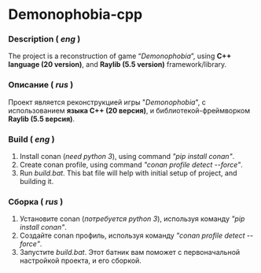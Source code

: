 # Demonophobia-cpp

### Description ( *eng* )
The project is a reconstruction of game “*Demonophobia*”, using **C++ language (20 version)**, and **Raylib (5.5 version)** framework/library.

### Описание ( *rus* )
Проект является реконструкцией игры "*Demonophobia*", с использованием **языка C++ (20 версия)**, и библиотекой-фреймворком **Raylib (5.5 версия)**.

### Build ( *eng* )
1) Install conan (*need python 3*), using command *"pip install conan"*.
2) Create conan profile, using command *"conan profile detect --force"*.
3) Run *build.bat*. This bat file will help with initial setup of project, and building it.

### Сборка ( *rus* )
1) Установите conan (*потребуется python 3*), используя команду *"pip install conan"*.
2) Создайте conan профиль, используя команду *"conan profile detect --force"*.
3) Запустите *build.bat*. Этот батник вам поможет с первоначальной настройкой проекта, и его сборкой.
